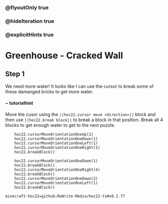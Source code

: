 ### @flyoutOnly true
### @hideIteration true
### @explicitHints true


# Greenhouse - Cracked Wall

## Step 1
We need more water! It looks like I can use the cursor to break some of these damanged bricks to get more water.

#### ~ tutorialhint 
Move the cusor using the ``||hoc22.cursor move <direction>||`` block and then use ``||hoc22.break block||`` to break a block in that position. Break all 4 blocks to get enough water to get to the next puzzle. 



```ghost
    hoc22.cursorMoveOrientationOneUp(1)
    hoc22.cursorMoveOrientationOneDown(1)
    hoc22.cursorMoveOrientationOneLeft(1)
    hoc22.cursorMoveOrientationOneRight(1)
    hoc22.breakBlock()
```
```template
    hoc22.cursorMoveOrientationOneDown(1) 
    hoc22.breakBlock()
    hoc22.cursorMoveOrientationOneRight(4) 
    hoc22.breakBlock() 
    hoc22.cursorMoveOrientationOneDown(2)
    hoc22.cursorMoveOrientationOneLeft(1)
    hoc22.breakBlock()
```
```package
minecraft-hoc22=github:ReWrite-Media/hoc22-ts#v0.2.77
```